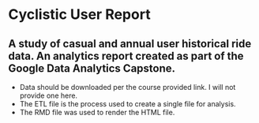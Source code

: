 # Cyclistic User Report
## A study of casual and annual user historical ride data. An analytics report created as part of the Google Data Analytics Capstone.

* Data should be downloaded per the course provided link. I will not provide one here.
* The ETL file is the process used to create a single file for analysis.
* The RMD file was used to render the HTML file. 
